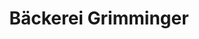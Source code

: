 ---
title: "Bäckerei Grimminger"
url: /mannheim/baeckerei-grimminger-zeppelinstrasse/
shop: Bäckerei
---